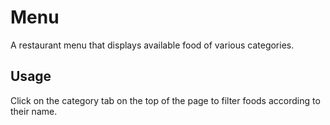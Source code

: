 # Menu

A restaurant menu that displays available food of various categories.

## Usage

Click on the category tab on the top of the page to filter foods according to their name.
